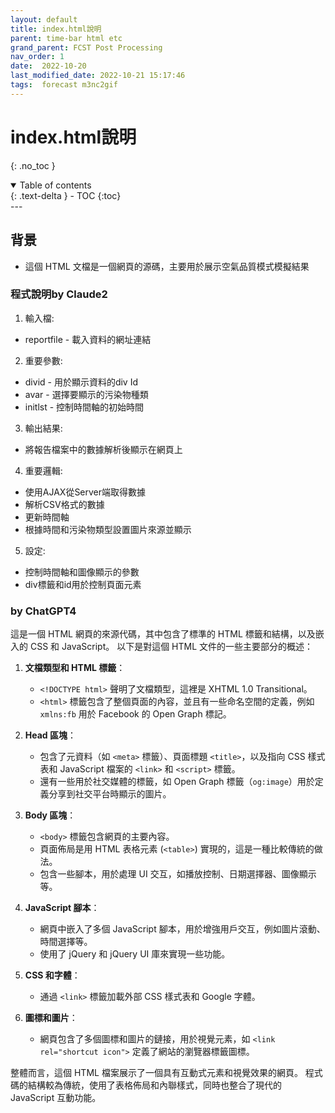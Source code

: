 ```yaml
---
layout: default
title: index.html說明
parent: time-bar html etc
grand_parent: FCST Post Processing
nav_order: 1
date:  2022-10-20
last_modified_date: 2022-10-21 15:17:46
tags:  forecast m3nc2gif
---
```


# index.html說明

{: .no_toc }

<details open markdown="block">
  <summary>
    Table of contents
  </summary>
  {: .text-delta }
- TOC
{:toc}
</details>
---

## 背景

- 這個 HTML 文檔是一個網頁的源碼，主要用於展示空氣品質模式模擬結果

### 程式說明by Claude2

1. 輸入檔:
- reportfile - 載入資料的網址連結

2. 重要參數: 
- divid - 用於顯示資料的div Id
- avar - 選擇要顯示的污染物種類
- initlst - 控制時間軸的初始時間

3. 輸出結果:
- 將報告檔案中的數據解析後顯示在網頁上

4. 重要邏輯:
- 使用AJAX從Server端取得數據
- 解析CSV格式的數據
- 更新時間軸
- 根據時間和污染物類型設置圖片來源並顯示

5. 設定:
- 控制時間軸和圖像顯示的參數
- div標籤和id用於控制頁面元素

### by ChatGPT4

這是一個 HTML 網頁的來源代碼，其中包含了標準的 HTML 標籤和結構，以及嵌入的 CSS 和 JavaScript。 以下是對這個 HTML 文件的一些主要部分的概述：

1. **文檔類型和 HTML 標籤**：
    - `<!DOCTYPE html>` 聲明了文檔類型，這裡是 XHTML 1.0 Transitional。
    - `<html>` 標籤包含了整個頁面的內容，並且有一些命名空間的定義，例如 `xmlns:fb` 用於 Facebook 的 Open Graph 標記。

2. **Head 區塊**：
    - 包含了元資料（如 `<meta>` 標籤）、頁面標題 `<title>`，以及指向 CSS 樣式表和 JavaScript 檔案的 `<link>` 和 `<script>` 標籤。
    - 還有一些用於社交媒體的標籤，如 Open Graph 標籤（`og:image`）用於定義分享到社交平台時顯示的圖片。

3. **Body 區塊**：
    - `<body>` 標籤包含網頁的主要內容。
    - 頁面佈局是用 HTML 表格元素 (`<table>`) 實現的，這是一種比較傳統的做法。
    - 包含一些腳本，用於處理 UI 交互，如播放控制、日期選擇器、圖像顯示等。

4. **JavaScript 腳本**：
    - 網頁中嵌入了多個 JavaScript 腳本，用於增強用戶交互，例如圖片滾動、時間選擇等。
    - 使用了 jQuery 和 jQuery UI 庫來實現一些功能。

5. **CSS 和字體**：
    - 通過 `<link>` 標籤加載外部 CSS 樣式表和 Google 字體。

6. **圖標和圖片**：
    - 網頁包含了多個圖標和圖片的鏈接，用於視覺元素，如 `<link rel="shortcut icon">` 定義了網站的瀏覽器標籤圖標。

整體而言，這個 HTML 檔案展示了一個具有互動式元素和視覺效果的網頁。 程式碼的結構較為傳統，使用了表格佈局和內聯樣式，同時也整合了現代的 JavaScript 互動功能。
